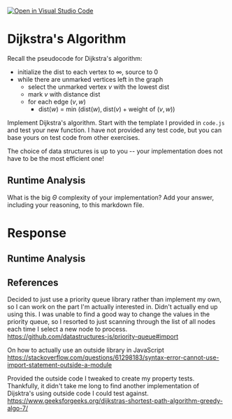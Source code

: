 [![Open in Visual Studio Code](https://classroom.github.com/assets/open-in-vscode-718a45dd9cf7e7f842a935f5ebbe5719a5e09af4491e668f4dbf3b35d5cca122.svg)](https://classroom.github.com/online_ide?assignment_repo_id=12472908&assignment_repo_type=AssignmentRepo)
# Dijkstra's Algorithm

Recall the pseudocode for Dijkstra's algorithm:
- initialize the dist to each vertex to $\infty$, source to 0
- while there are unmarked vertices left in the graph
    - select the unmarked vertex $v$ with the lowest dist
    - mark $v$ with distance dist
    - for each edge $(v,w)$
        - dist($w$) = min $\left(\textrm{dist}(w), \textrm{dist}(v) + \textrm{weight of }(v, w)\right)$

Implement Dijkstra's algorithm. Start with the template I provided in `code.js`
and test your new function. I have not provided any test code, but you can base
yours on test code from other exercises.

The choice of data structures is up to you -- your implementation does not have
to be the most efficient one!

## Runtime Analysis

What is the big $\Theta$ complexity of your implementation? Add your
answer, including your reasoning, to this markdown file.

# Response

## Runtime Analysis

## References
Decided to just use a priority queue library rather than implement my own, so I can work on the part I'm actually interested in.
Didn't actually end up using this. I was unable to find a good way to change the values in the priority queue, so I resorted to just scanning through the list of all nodes each time I select a new node to process.
https://github.com/datastructures-js/priority-queue#import

On how to actually use an outside library in JavaScript
https://stackoverflow.com/questions/61298183/syntax-error-cannot-use-import-statement-outside-a-module

Provided the outside code I tweaked to create my property tests. Thankfully, it didn't take me long to find another implementation of Dijsktra's using outside code I could test against.
https://www.geeksforgeeks.org/dijkstras-shortest-path-algorithm-greedy-algo-7/
